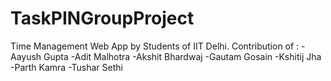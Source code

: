 # TaskPINGroupProject
Time Management Web App by Students of IIT Delhi.
Contribution of : 
-Aayush Gupta
-Adit Malhotra
-Akshit Bhardwaj
-Gautam Gosain
-Kshitij Jha
-Parth Kamra
-Tushar Sethi
